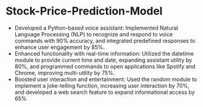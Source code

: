 # Stock-Price-Prediction-Model
- Developed a Python-based voice assistant: Implemented Natural Language Processing (NLP) to recognize and respond to voice commands with 90% accuracy, and integrated predefined responses to enhance user engagement by 85%.
- Enhanced functionality with real-time information: Utilized the datetime module to provide current time and date, expanding assistant utility by 80%, and programmed commands to open applications like Spotify and Chrome, improving multi-utility by 75%.
- Boosted user interaction and entertainment: Used the random module to implement a joke-telling function, increasing user interaction by 70%, and developed a web search feature to expand informational access by 65%
